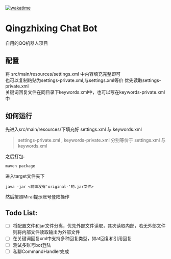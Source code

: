 [![wakatime](https://wakatime.com/badge/user/cd8731d7-2366-4da2-8032-5bb5ad0d3122/project/01444e6f-4980-485c-9960-5a46ecb4e6d5.svg)](https://wakatime.com/badge/user/cd8731d7-2366-4da2-8032-5bb5ad0d3122/project/01444e6f-4980-485c-9960-5a46ecb4e6d5)

# Qingzhixing Chat Bot

自用的QQ机器人项目

## 配置

将 src/main/resources/settings.xml 中内容填充完整即可  
也可以复制粘贴为settings-private.xml,与settings.xml等价
优先读取settings-private.xml  
关键词回复文件在同目录下keywords.xml中，也可以写在keywords-private.xml中

## 如何运行

先进入src/main/resources/下填充好 settings.xml 与 keywords.xml
> settings-private.xml , keywords-private.xml 分别等价于 settings.xml 与 keywords.xml

之后打包:

```shell
maven package
```

进入target文件夹下

```shell
java -jar <前面没有'original-'的.jar文件>
```

然后按照Mirai提示账号登陆操作

## Todo List:

- [ ] 将配置文件和jar文件分离，优先外部文件读取，其次读取内部，若无外部文件则将内部文件读取输出为外部文件
- [ ] 在关键词回复xml中支持多种回复类型，如at回复和引用回复
- [ ] 测试多账号bot登陆
- [ ] 私聊CommandHandler完成